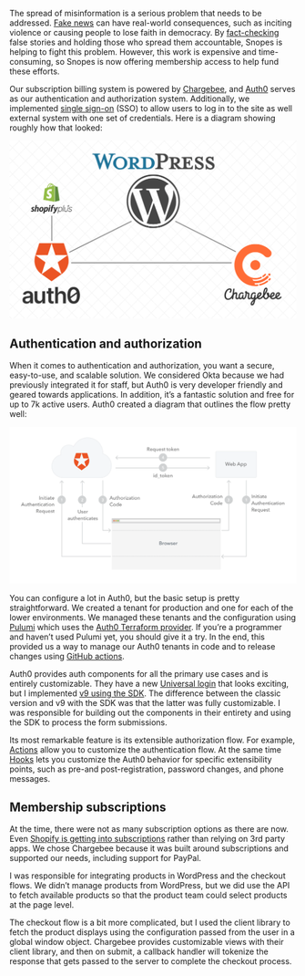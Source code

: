 The spread of misinformation is a serious problem that needs to be addressed. [Fake news](https://en.wikipedia.org/wiki/Fake_news) can have real-world consequences, such as inciting violence or causing people to lose faith in democracy. By [fact-checking](https://en.wikipedia.org/wiki/Fact-checking) false stories and holding those who spread them accountable, Snopes is helping to fight this problem. However, this work is expensive and time-consuming, so Snopes is now offering membership access to help fund these efforts.

Our subscription billing system is powered by [Chargebee](https://www.chargebee.com/), and [Auth0](https://auth0.com/) serves as our authentication and authorization system. Additionally, we implemented [single sign-on](https://auth0.com/docs/authenticate/single-sign-on) (SSO) to allow users to log in to the site as well external system with one set of credentials. Here is a diagram showing roughly how that looked:

<img class="img--no-pad" src="/assets/images/content/membership/diagram-1.png" alt="Snopes infrastructure">

## Authentication and authorization

When it comes to authentication and authorization, you want a secure, easy-to-use, and scalable solution. We considered Okta because we had previously integrated it for staff, but Auth0 is very developer friendly and geared towards applications. In addition, it’s a fantastic solution and free for up to 7k active users. Auth0 created a diagram that outlines the flow pretty well:

<img class="img--no-pad" src="/assets/images/content/membership/diagram-2.png" alt="Auth0 flow diagram">

You can configure a lot in Auth0, but the basic setup is pretty straightforward. We created a tenant for production and one for each of the lower environments. We managed these tenants and the configuration using [Pulumi](https://www.pulumi.com/) which uses the [Auth0 Terraform provider](https://registry.terraform.io/providers/auth0/auth0/latest/docs). If you’re a programmer and haven’t used Pulumi yet, you should give it a try. In the end, this provided us a way to manage our Auth0 tenants in code and to release changes using [GitHub actions](https://github.com/features/actions).

Auth0 provides auth components for all the primary use cases and is entirely customizable. They have a new [Universal login](https://auth0.com/docs/customize/universal-login-pages/universal-login-page-templates) that looks exciting, but I implemented [v9 using the SDK](https://auth0.com/docs/libraries/auth0js). The difference between the classic version and v9 with the SDK was that the latter was fully customizable. I was responsible for building out the components in their entirety and using the SDK to process the form submissions.

Its most remarkable feature is its extensible authorization flow. For example, [Actions](https://auth0.com/docs/customize/actions) allow you to customize the authentication flow. At the same time [Hooks](https://auth0.com/docs/customize/hooks) lets you customize the Auth0 behavior for specific extensibility points, such as pre-and post-registration, password changes, and phone messages.


## Membership subscriptions

At the time, there were not as many subscription options as there are now. Even [Shopify is getting into subscriptions](https://help.shopify.com/en/manual/products/purchase-options/subscriptions) rather than relying on 3rd party apps. We chose Chargebee because it was built around subscriptions and supported our needs, including support for PayPal.

I was responsible for integrating products in WordPress and the checkout flows. We didn’t manage products from WordPress, but we did use the API to fetch available products so that the product team could select products at the page level. 

The checkout flow is a bit more complicated, but I used the client library to fetch the product displays using the configuration passed from the user in a global window object. Chargebee provides customizable views with their client library, and then on submit, a callback handler will tokenize the response that gets passed to the server to complete the checkout process.
